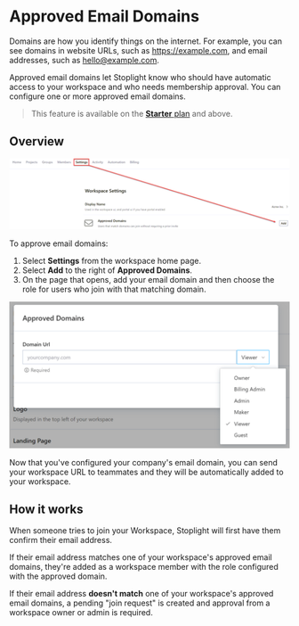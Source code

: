# Approved Email Domains

Domains are how you identify things on the internet. For example, you can see domains in website URLs, such as https://example.com, and email addresses, such as hello@example.com.

Approved email domains let Stoplight know who should have automatic access to your workspace and who needs membership approval. You can configure one or more approved email domains.

> This feature is available on the [**Starter** plan](https://stoplight.io/pricing/) and above.

## Overview

![Approved Email Domains](../assets/images/allowed-email-domains.png)

To approve email domains:

1. Select **Settings** from the workspace home page. 
2. Select **Add** to the right of **Approved Domains**.
3. On the page that opens, add your email domain and then choose the role for users who join with that matching domain.

![Approved Email Domain Configuration](../assets/images/allowed-email-domain-configure.png)

Now that you've configured your company's email domain, you can send your workspace URL to teammates and they will be automatically added to your workspace. 

## How it works

When someone tries to join your Workspace, Stoplight will first have them confirm their email address. 

If their email address matches one of your workspace's approved email domains, they're added as a workspace member with the role configured with the approved domain.

If their email address **doesn't match** one of your workspace's approved email domains, a pending "join request" is created and approval from a workspace owner or admin is required.